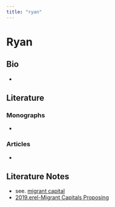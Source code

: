 ```yaml
---
title: "ryan"
---
```


# Ryan

## Bio
- 

## Literature
### Monographs 
- 

### Articles 
- 

## Literature Notes
- see. [migrant capital](008.Theory/migrant%20capital.md)
- [2019.erel-Migrant Capitals Proposing](002.Literature%20Notes/2019.erel-Migrant%20Capitals%20Proposing.md)